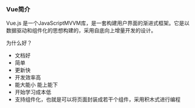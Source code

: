 ### Vue简介

Vue.js 是一个JavaScriptMVVM库，是一套构建用户界面的渐进式框架。它是以数据驱动和组件化的思想构建的，采用自底向上增量开发的设计。

为什么好？ 

- 文档好
- 简单
- 更新快
- 开发效率高
- 能大能小 能上能下
- 开始学习成本低
- 支持组件化，也就是可以将页面封装成若干个组件，采用积木式进行编程

